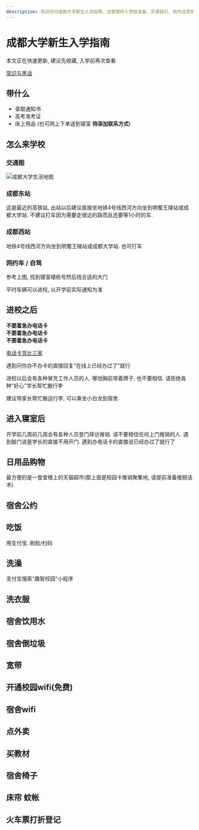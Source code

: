 ```yaml
---
description: 欢迎访问成都大学新生入学指南，这里提供入学前准备、交通指引、校内注意事项、宿舍生活须知及购物指南。了解带什么、如何到校、入校后的注意事项、日用品购物、宿舍公约、用餐、洗澡、洗衣、宿舍饮用水、倒垃圾、宽带及校园WiFi，确保你顺利融入成都大学的生活。特别提醒新生注意防骗，并建议收藏本指南，入学前再次查看更新内容。
---
```


# 成都大学新生入学指南

本文正在快速更新, 建议先收藏, 入学前再次查看

[常识与黑话](常识与黑话.md)

## 带什么

- 录取通知书
- 高考准考证
- 床上用品 (也可网上下单送到寝室 **待添加联系方式**)

## 怎么来学校

### 交通图

![成都大学生活地图](成都大学生活地图.jpg)

### 成都东站

这是最近的高铁站, 出站以后建议直接坐地铁4号线西河方向坐到明蜀王陵站或成都大学站. 不建议打车因为需要走很远的路而且还要等1小时的车.

### 成都西站

地铁4号线西河方向坐到明蜀王陵站或成都大学站. 也可打车

### 网约车 / 自驾

参考上图, 找到寝室楼栋号然后找合适的大门

平时车辆可以进校, 以开学前实际通知为准

## 进校之后

**不要着急办电话卡**  
**不要着急办电话卡**  
**不要着急办电话卡**

[电话卡货比三家](驾校校园卡/index.md)

遇到问你办不办卡的直接回复"在线上已经办过了"就行

进校以后会有各种冒充工作人员的人. 哪怕胸前带着牌子, 也不要相信. 请拒绝各种"好心"学长帮忙搬行李

建议带家长帮忙搬运行李, 可以乘坐小白龙到宿舍.

## 进入寝室后

开学前几周前几周会有各种人员登门拜访推销. 请不要相信任何上门推销的人. 遇到敲门说是学长的直接不用开门. 遇到办电话卡的直接说已经办过了就行了

## 日用品购物

最方便的是一食堂楼上的天猫超市(那上面是校园卡推销聚集地, 请提前准备推脱话术)

## 宿舍公约

## 吃饭

用支付宝. 刷脸/扫码

## 洗澡

支付宝搜索"趣智校园"小程序

## 洗衣服

## 宿舍饮用水

## 宿舍倒垃圾

## 宽带

## 开通校园wifi(免费)

## 宿舍wifi

## 点外卖

## 买教材

## 宿舍椅子

## 床帘 蚊帐

## 火车票打折登记

